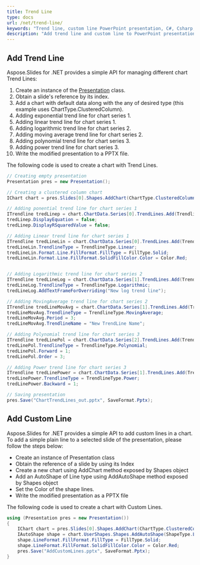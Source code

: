 ```yaml
---
title: Trend Line
type: docs
url: /net/trend-line/
keywords: "Trend line, custom line PowerPoint presentation, C#, Csharp, Aspose.Slides for .NET"
description: "Add trend line and custom line to PowerPoint presentations in C# or .NET"
---
```


## **Add Trend Line**
Aspose.Slides for .NET provides a simple API for managing different chart Trend Lines:

1. Create an instance of the [Presentation](http://www.aspose.com/api/net/slides/aspose.slides/presentation) class.
1. Obtain a slide's reference by its index.
1. Add a chart with default data along with the any of desired type (this example uses ChartType.ClusteredColumn).
1. Adding exponential trend line for chart series 1.
1. Adding linear trend line for chart series 1.
1. Adding logarithmic trend line for chart series 2.
1. Adding moving average trend line for chart series 2.
1. Adding polynomial trend line for chart series 3.
1. Adding power trend line for chart series 3.
1. Write the modified presentation to a PPTX file.

The following code is used to create a chart with Trend Lines.

```c#
// Creating empty presentation
Presentation pres = new Presentation();

// Creating a clustered column chart
IChart chart = pres.Slides[0].Shapes.AddChart(ChartType.ClusteredColumn, 20, 20, 500, 400);

// Adding ponential trend line for chart series 1
ITrendline tredLinep = chart.ChartData.Series[0].TrendLines.Add(TrendlineType.Exponential);
tredLinep.DisplayEquation = false;
tredLinep.DisplayRSquaredValue = false;

// Adding Linear trend line for chart series 1
ITrendline tredLineLin = chart.ChartData.Series[0].TrendLines.Add(TrendlineType.Linear);
tredLineLin.TrendlineType = TrendlineType.Linear;
tredLineLin.Format.Line.FillFormat.FillType = FillType.Solid;
tredLineLin.Format.Line.FillFormat.SolidFillColor.Color = Color.Red;


// Adding Logarithmic trend line for chart series 2
ITrendline tredLineLog = chart.ChartData.Series[1].TrendLines.Add(TrendlineType.Logarithmic);
tredLineLog.TrendlineType = TrendlineType.Logarithmic;
tredLineLog.AddTextFrameForOverriding("New log trend line");

// Adding MovingAverage trend line for chart series 2
ITrendline tredLineMovAvg = chart.ChartData.Series[1].TrendLines.Add(TrendlineType.MovingAverage);
tredLineMovAvg.TrendlineType = TrendlineType.MovingAverage;
tredLineMovAvg.Period = 3;
tredLineMovAvg.TrendlineName = "New TrendLine Name";

// Adding Polynomial trend line for chart series 3
ITrendline tredLinePol = chart.ChartData.Series[2].TrendLines.Add(TrendlineType.Polynomial);
tredLinePol.TrendlineType = TrendlineType.Polynomial;
tredLinePol.Forward = 1;
tredLinePol.Order = 3;

// Adding Power trend line for chart series 3
ITrendline tredLinePower = chart.ChartData.Series[1].TrendLines.Add(TrendlineType.Power);
tredLinePower.TrendlineType = TrendlineType.Power;
tredLinePower.Backward = 1;

// Saving presentation
pres.Save("ChartTrendLines_out.pptx", SaveFormat.Pptx);
```



## **Add Custom Line**
Aspose.Slides for .NET provides a simple API to add custom lines in a chart. To add a simple plain line to a selected slide of the presentation, please follow the steps below:

- Create an instance of Presentation class
- Obtain the reference of a slide by using its Index
- Create a new chart using AddChart method exposed by Shapes object
- Add an AutoShape of Line type using AddAutoShape method exposed by Shapes object
- Set the Color of the shape lines.
- Write the modified presentation as a PPTX file

The following code is used to create a chart with Custom Lines.

```c#
using (Presentation pres = new Presentation())
{
    IChart chart = pres.Slides[0].Shapes.AddChart(ChartType.ClusteredColumn, 100, 100, 500, 400);
    IAutoShape shape = chart.UserShapes.Shapes.AddAutoShape(ShapeType.Line, 0, chart.Height / 2, chart.Width, 0);
    shape.LineFormat.FillFormat.FillType = FillType.Solid;
    shape.LineFormat.FillFormat.SolidFillColor.Color = Color.Red;
    pres.Save("AddCustomLines.pptx", SaveFormat.Pptx);
}
```

